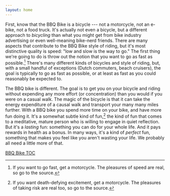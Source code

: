```yaml
---
layout: home
---
```


First, know that the BBQ Bike is a bicycle --- not a motorcycle, not an e-bike, not a food truck. It's actually not even a bicycle, but a different approach to _bicycling_ than what you might get from bike industry advertising or even well-meaning bike-nerd friends. There are many aspects that contribute to the BBQ Bike style of riding, but it's most distinctive quality is speed: "low and slow is the way to go." The first thing we're going to do is throw out the notion that you want to go as fast as possible.[^1] There's many different kinds of bicycles and style of riding, but, with a small handful of exceptions (Dutch commuters, beach cruisers), the goal is typically to go as fast as possible, or at least as fast as you could reasonably be expected to.

The BBQ bike is different. The goal is to get you on your bicycle and riding without expending any more effort (or concentration) than you would if you were on a casual walk. The magic of the bicycle is that it can take the energy expenditure of a causal walk and transport your many many miles further. With a BBQ bike you spend more time on your bike, and have more fun doing it. It's a somewhat subtle kind of fun,[^2] the kind of fun that comes to a meditative, mature person who is willing to engage in quiet reflection. But it's a _lasting_ fun: something you can do for your whole life. And it pays rewards in health as a bonus. In many ways, it's a kind of _perfect_ fun, something that makes you feel like you aren't wasting your life. We probably all need a little more of that.

[BBQ Bike TOC](content/toc)

[^1]: If you want to go fast, get a motorcycle. The pleasures of speed are real, so go to the source.
[^2]: If you want death-defying excitement, get a motorcycle. The pleasures of taking risk are real too, so go to the source.


<!--
This stuff just leftover from grannycart index, to use for template:
* [On submarines](https://bysoundalone.net): I wrote a novel with submarines in it. Also a pigeon.
* [On cities](cities/index.md): Work I've done on the subject closest to my heart.
* [On bicycles](bicycles/index.md): Die Mensch-Maschine.
* [On maps](maps/): My GIS work
* [The junk drawer](junk-drawer/index.md): Other garbage I have made.
-->


